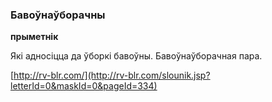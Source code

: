 ### Бавоўнаўборачны
**прыметнік**

Які адносіцца да ўборкі бавоўны. Бавоўнаўборачная пара.

<a rel="author">[http://rv-blr.com/](http://rv-blr.com/slounik.jsp?letterId=0&maskId=0&pageId=334)</a>
